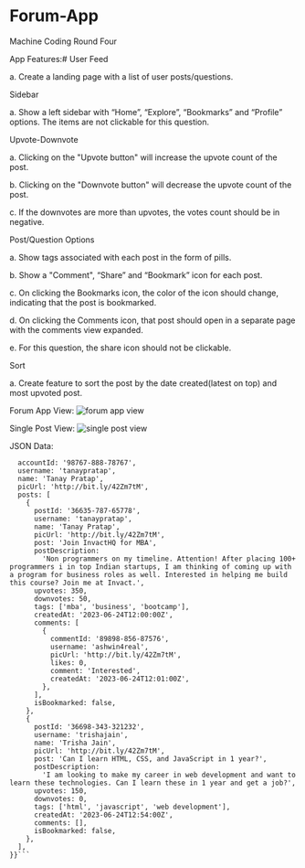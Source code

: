 # Forum-App
Machine Coding Round Four


App Features:#
User Feed

a. Create a landing page with a list of user posts/questions.

Sidebar

a. Show a left sidebar with “Home”, “Explore”, “Bookmarks” and “Profile” options. The items are not clickable for this question.

Upvote-Downvote

a. Clicking on the "Upvote button" will increase the upvote count of the post.

b. Clicking on the "Downvote button" will decrease the upvote count of the post.

c. If the downvotes are more than upvotes, the votes count should be in negative.

Post/Question Options

a. Show tags associated with each post in the form of pills.

b. Show a "Comment", “Share” and “Bookmark” icon for each post.

c. On clicking the Bookmarks icon, the color of the icon should change, indicating that the post is bookmarked.

d. On clicking the Comments icon, that post should open in a separate page with the comments view expanded.

e. For this question, the share icon should not be clickable.

Sort

a. Create feature to sort the post by the date created(latest on top) and most upvoted post.

Forum App View:
![forum app view](https://neog-lms.vercel.app/Screenshot_2023-06-24_at_2.54.54_PM.png)

Single Post View:
![single post view](https://neog-lms.vercel.app/Screenshot_2023-06-24_at_2.51.09_PM.png)

JSON Data:


```{const forumData = {
  accountId: '98767-888-78767',
  username: 'tanaypratap',
  name: 'Tanay Pratap',
  picUrl: 'http://bit.ly/42Zm7tM',
  posts: [
    {
      postId: '36635-787-65778',
      username: 'tanaypratap',
      name: 'Tanay Pratap',
      picUrl: 'http://bit.ly/42Zm7tM',
      post: 'Join InvactHQ for MBA',
      postDescription:
        'Non programmers on my timeline. Attention! After placing 100+ programmers i in top Indian startups, I am thinking of coming up with a program for business roles as well. Interested in helping me build this course? Join me at Invact.',
      upvotes: 350,
      downvotes: 50,
      tags: ['mba', 'business', 'bootcamp'],
      createdAt: '2023-06-24T12:00:00Z',
      comments: [
        {
          commentId: '89898-856-87576',
          username: 'ashwin4real',
          picUrl: 'http://bit.ly/42Zm7tM',
          likes: 0,
          comment: 'Interested',
          createdAt: '2023-06-24T12:01:00Z',
        },
      ],
      isBookmarked: false,
    },
    {
      postId: '36698-343-321232',
      username: 'trishajain',
      name: 'Trisha Jain',
      picUrl: 'http://bit.ly/42Zm7tM',
      post: 'Can I learn HTML, CSS, and JavaScript in 1 year?',
      postDescription:
        'I am looking to make my career in web development and want to learn these technologies. Can I learn these in 1 year and get a job?',
      upvotes: 150,
      downvotes: 0,
      tags: ['html', 'javascript', 'web development'],
      createdAt: '2023-06-24T12:54:00Z',
      comments: [],
      isBookmarked: false,
    },
  ],
}}```
